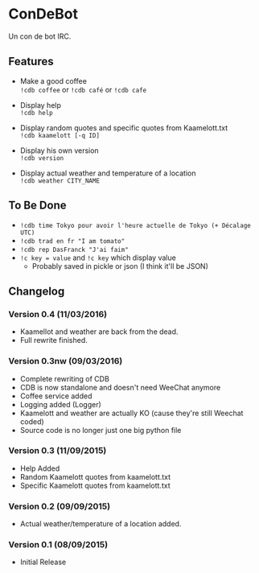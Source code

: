 # ConDeBot
Un con de bot IRC.

## Features

* Make a good coffee  
``!cdb coffee`` or ``!cdb café`` or ``!cdb cafe``

* Display help  
``!cdb help``

* Display random quotes and specific quotes from Kaamelott.txt  
``!cdb kaamelott [-q ID]``

* Display his own version  
``!cdb version``

* Display actual weather and temperature of a location  
``!cdb weather CITY_NAME``


## To Be Done
* ``!cdb time Tokyo pour avoir l'heure actuelle de Tokyo (+ Décalage UTC)``
* ``!cdb trad en fr "I am tomato"``
* ``!cdb rep DasFranck "J'ai faim"``
* ``!c key = value`` and ``!c key`` which display value
  * Probably saved in pickle or json (I think it'll be JSON)


## Changelog
### Version 0.4 (11/03/2016)
* Kaamellot and weather are back from the dead.
* Full rewrite finished.

### Version 0.3nw (09/03/2016)
* Complete rewriting of CDB
* CDB is now standalone and doesn't need WeeChat anymore
* Coffee service added
* Logging added (Logger)
* Kaamelott and weather are actually KO (cause they're still Weechat coded)
* Source code is no longer just one big python file

### Version 0.3 (11/09/2015)
* Help Added
* Random Kaamelott quotes from kaamelott.txt
* Specific Kaamelott quotes from kaamelott.txt

### Version 0.2 (09/09/2015)
* Actual weather/temperature of a location added.

### Version 0.1 (08/09/2015)
* Initial Release
